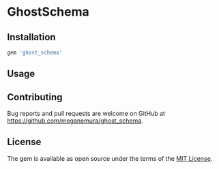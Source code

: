# GhostSchema

## Installation

```ruby
gem 'ghost_schema'
```

## Usage


## Contributing

Bug reports and pull requests are welcome on GitHub at https://github.com/meganemura/ghost_schema.

## License

The gem is available as open source under the terms of the [MIT License](https://opensource.org/licenses/MIT).
